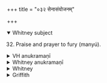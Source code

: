 +++
title = "०३२ सेनासंयोजनम्"

+++
<details open><summary>Whitney subject</summary>

32. Praise and prayer to fury (manyú).
</details>


<details><summary>VH anukramaṇī</summary>

सेनासंयोजनम्।  
१-७ ब्रह्म स्कन्दः। मन्युः। त्रिष्टुप्, १ जगती।
</details>

<details><summary>Whitney anukramaṇī</summary>

[Brahmāskanda.—manyudāivatam. trāiṣṭubham: 1. jagatī.]
</details>



<details><summary>Whitney</summary>

### Comment
This hymn ⌊which is RV. x. 83⌋ goes in all respects with hymn 31, which see.


### Translations
Translated: by the RV. translators; and Griffith, i. 174; Weber, xviii. 129.
</details>

<details><summary>Griffith</summary>

A hymn to Manyu
</details>
